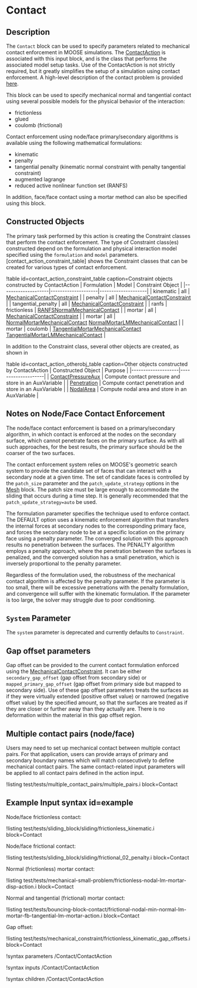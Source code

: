 # Contact

## Description

The `Contact` block can be used to specify parameters related to mechanical contact enforcement in
MOOSE simulations. The [ContactAction](/actions/ContactAction.md) is associated with this
input block, and is the class that performs the associated model setup tasks. Use of the ContactAction
is not strictly required, but it greatly simplifies the setup of a simulation using contact enforcement.
A high-level description of the contact problem is provided [here](modules/contact/index.md).

This block can be used to specify mechanical normal and tangential contact using several possible
models for the physical behavior of the interaction:

- frictionless
- glued
- coulomb (frictional)

Contact enforcement using node/face primary/secondary algorithms is available using the following mathematical
formulations:

- kinematic
- penalty
- tangential penalty (kinematic normal constraint with penalty tangential constraint)
- augmented lagrange
- reduced active nonlinear function set (RANFS)

In addition, face/face contact using a mortar method can also be specified using this block.

## Constructed Objects

The primary task performed by this action is creating the Constraint classes that perform the contact enforcement.
The type of Constraint class(es) constructed depend on the formulation and physical interaction model specified
using the `formulation` and `model` parameters. [contact_action_constraint_table] shows the Constraint classes
that can be created for various types of contact enforcement.

!table id=contact_action_constraint_table caption=Constraint objects constructed by ContactAction
| Formulation        | Model   |  Constraint Object   |
|--------------------|--------------------|--------------------|
| kinematic          | all          | [MechanicalContactConstraint](/constraints/MechanicalContactConstraint.md) |
| penalty            | all          | [MechanicalContactConstraint](/constraints/MechanicalContactConstraint.md) |
| tangential_penalty | all          | [MechanicalContactConstraint](/constraints/MechanicalContactConstraint.md) |
| ranfs              | frictionless | [RANFSNormalMechanicalContact](/constraints/RANFSNormalMechanicalContact.md) |
| mortar             | all          | [MechanicalContactConstraint](/constraints/MechanicalContactConstraint.md) |
| mortar             | all          | [NormalMortarMechanicalContact](/constraints/NormalMortarMechanicalContact.md) [NormalMortarLMMechanicalContact](/constraints/NormalMortarLMMechanicalContact.md) |
| mortar             | coulomb      | [TangentialMortarMechanicalContact](/constraints/TangentialMortarMechanicalContact.md) [TangentialMortarLMMechanicalContact](/constraints/TangentialMortarLMMechanicalContact.md) |

In addition to the Constraint class, several other objects are created, as shown in

!table id=contact_action_otherobj_table caption=Other objects constructed by ContactAction
| Constructed Object | Purpose |
|--------------------|--------------------|
| [ContactPressureAux](/auxkernels/ContactPressureAux.md) | Compute contact pressure and store in an AuxVariable |
| [Penetration](/auxkernels/PenetrationAux.md) | Compute contact penetration and store in an AuxVariable |
| [NodalArea](/userobject/NodalArea.md) | Compute nodal area and store in an AuxVariable |

## Notes on Node/Face Contact Enforcement

The node/face contact enforcement is based on a primary/secondary algorithm, in
which contact is enforced at the nodes on the secondary surface, which cannot
penetrate faces on the primary surface. As with all such approaches, for the
best results, the primary surface should be the coarser of the two surfaces.

The contact enforcement system relies on MOOSE's geometric search system to
provide the candidate set of faces that can interact with a secondary node at a
given time. The set of candidate faces is controlled by the `patch_size`
parameter and the `patch_update_strategy` options in the
[Mesh](/mesh/MooseMesh.md) block. The patch size must be large enough to
accommodate the sliding that occurs during a time step. It is generally
recommended that the `patch_update_strategy=auto` be used.

The formulation parameter specifies the technique used to enforce contact. The
DEFAULT option uses a kinematic enforcement algorithm that transfers the
internal forces at secondary nodes to the corresponding primary face, and forces the
secondary node to be at a specific location on the primary face using a penalty
parameter. The converged solution with this approach results no penetration
between the surfaces. The PENALTY algorithm employs a penalty approach, where
the penetration between the surfaces is penalized, and the converged solution
has a small penetration, which is inversely proportional to the penalty
parameter.

Regardless of the formulation used, the robustness of the mechanical contact
algorithm is affected by the penalty parameter. If the parameter is too small,
there will be excessive penetrations with the penalty formulation, and
convergence will suffer with the kinematic formulation. If the parameter is too
large, the solver may struggle due to poor conditioning.

## `System` Parameter

The `system` parameter is deprecated and currently defaults to `Constraint`.

## Gap offset parameters

Gap offset can be provided to the current contact formulation enforced using the [MechanicalContactConstraint](/constraints/MechanicalContactConstraint.md). It can be either `secondary_gap_offset` (gap offset from secondary side) or `mapped_primary_gap_offset` (gap offset from primary side but mapped to secondary side). Use of these gap offset parameters treats the surfaces as if they were virtually extended (positive offset value) or narrowed (negative offset value) by the specified amount, so that the surfaces are treated as if they are closer or further away than they actually are. There is no deformation within the material in this gap offset region.

## Multiple contact pairs (node/face)

Users may need to set up mechanical contact between multiple contact pairs. For that application, users can provide arrays of primary and secondary boundary names which will match consecutively to define mechanical contact pairs. The same contact-related input parameters will be applied to all contact pairs defined in the action input. 

!listing test/tests/multiple_contact_pairs/multiple_pairs.i block=Contact

## Example Input syntax id=example

Node/face frictionless contact:

!listing test/tests/sliding_block/sliding/frictionless_kinematic.i block=Contact

Node/face frictional contact:

!listing test/tests/sliding_block/sliding/frictional_02_penalty.i block=Contact

Normal (frictionless) mortar contact:

!listing test/tests/mechanical-small-problem/frictionless-nodal-lm-mortar-disp-action.i block=Contact

Normal and tangential (frictional) mortar contact:

!listing test/tests/bouncing-block-contact/frictional-nodal-min-normal-lm-mortar-fb-tangential-lm-mortar-action.i block=Contact

Gap offset:

!listing test/tests/mechanical_constraint/frictionless_kinematic_gap_offsets.i block=Contact

!syntax parameters /Contact/ContactAction

!syntax inputs /Contact/ContactAction

!syntax children /Contact/ContactAction
